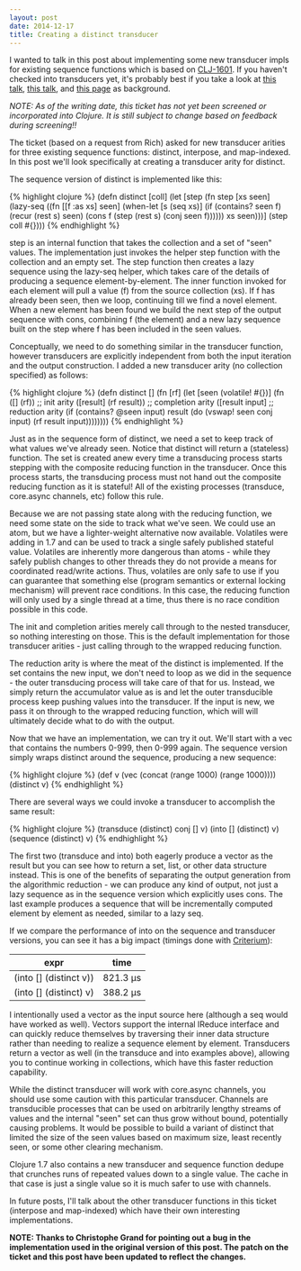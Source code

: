```yaml
---
layout: post
date: 2014-12-17
title: Creating a distinct transducer
---
```


I wanted to talk in this post about implementing some new transducer impls for existing sequence functions which is based on [CLJ-1601](http://dev.clojure.org/jira/browse/CLJ-1601). If you haven't checked into transducers yet, it's probably best if you take a look at [this talk](https://www.youtube.com/watch?v=6mTbuzafcII), [this talk](https://www.youtube.com/watch?v=4KqUvG8HPYo), and [this page](http://clojure.org/transducers) as background.

*NOTE: As of the writing date, this ticket has not yet been screened or incorporated into Clojure. It is still subject to change based on feedback during screening!!*

The ticket (based on a request from Rich) asked for new transducer arities for three existing sequence functions: distinct, interpose, and map-indexed. In this post we'll look specifically at creating a transducer arity for distinct.

The sequence version of distinct is implemented like this:

{% highlight clojure %}
(defn distinct [coll]
   (let [step (fn step [xs seen]
                  (lazy-seq
                   ((fn [[f :as xs] seen]
                     (when-let [s (seq xs)]
                       (if (contains? seen f) 
                         (recur (rest s) seen)
                         (cons f (step (rest s) (conj seen f))))))
                    xs seen)))]
     (step coll #{})))
{% endhighlight %}

step is an internal function that takes the collection and a set of "seen" values. 
The implementation just invokes the helper step function with the collection and an empty set. 
The step function then creates a lazy sequence using the lazy-seq helper, which takes care of the details of producing a sequence element-by-element. 
The inner function invoked for each element will pull a value (f) from the source collection (xs). If f has already been seen, then we loop, continuing till we find a novel element. When a new element has been found we build the next step of the output sequence with cons, combining f (the element) and a new lazy sequence built on the step where f has been included in the seen values. 

Conceptually, we need to do something similar in the transducer function, however transducers are explicitly independent from both the input iteration and the output construction. I added a new transducer arity (no collection specified) as follows:

{% highlight clojure %}
(defn distinct []
   (fn [rf]
     (let [seen (volatile! #{})]
       (fn
         ([] (rf))              ;; init arity
         ([result] (rf result)) ;; completion arity
         ([result input]        ;; reduction arity
           (if (contains? @seen input)
             result
             (do (vswap! seen conj input)
                 (rf result input))))))))
{% endhighlight %}

Just as in the sequence form of distinct, we need a set to keep track of what values we've already seen. 
Notice that distinct will return a (stateless) function. 
The set is created anew every time a transducing process starts stepping with the composite reducing function in the transducer. 
Once this process starts, the transducing process must not hand out the composite reducing function as it is stateful!
All of the existing processes (transduce, core.async channels, etc) follow this rule.

Because we are not passing state along with the reducing function, we need some state on the side to track what we've seen.
We could use an atom, but we have a lighter-weight alternative now available.
Volatiles were adding in 1.7 and can be used to track a single safely published stateful value.
Volatiles are inherently more dangerous than atoms - while they safely publish changes to other threads they do not provide a means for coordinated read/write actions. 
Thus, volatiles are only safe to use if you can guarantee that something else (program semantics or external locking mechanism) will prevent race conditions.
In this case, the reducing function will only used by a single thread at a time, thus there is no race condition possible in this code.

The init and completion arities merely call through to the nested transducer, so nothing interesting on those. 
This is the default implementation for those transducer arities - just calling through to the wrapped reducing function.

The reduction arity is where the meat of the distinct is implemented.
If the set contains the new input, we don't need to loop as we did in the sequence - the outer transducing process will take care of that for us.
Instead, we simply return the accumulator value as is and let the outer transducible process keep pushing values into the transducer.
If the input is new, we pass it on through to the wrapped reducing function, which will will ultimately decide what to do with the output.

Now that we have an implementation, we can try it out. 
We'll start with a vec that contains the numbers 0-999, then 0-999 again. 
The sequence version simply wraps distinct around the sequence, producing a new sequence:

{% highlight clojure %}
(def v (vec (concat (range 1000) (range 1000))))
(distinct v)
{% endhighlight %}

There are several ways we could invoke a transducer to accomplish the same result: 

{% highlight clojure %}
(transduce (distinct) conj [] v)
(into [] (distinct) v)
(sequence (distinct) v)
{% endhighlight %}

The first two (transduce and into) both eagerly produce a vector as the result but you can see how to return a set, list, or other data structure instead.
This is one of the benefits of separating the output generation from the algorithmic reduction - we can produce any kind of output, not just a lazy sequence as in the sequence version which explicitly uses cons.
The last example produces a sequence that will be incrementally computed element by element as needed, similar to a lazy seq.

If we compare the performance of into on the sequence and transducer versions, you can see it has a big impact (timings done with [Criterium](https://github.com/hugoduncan/criterium)):

expr | time 
----- | ----
(into [] (distinct v)) | 821.3 µs
(into [] (distinct) v) | 388.2 µs

I intentionally used a vector as the input source here (although a seq would have worked as well).
Vectors support the internal IReduce interface and can quickly reduce themselves by traversing their inner data structure rather than needing to realize a sequence element by element. 
Transducers return a vector as well (in the transduce and into examples above), allowing you to continue working in collections, which have this faster reduction capability.

While the distinct transducer will work with core.async channels, you should use some caution with this particular transducer.
Channels are transducible processes that can be used on arbitrarily lengthy streams of values and the internal "seen" set can thus grow without bound, potentially causing problems.
It would be possible to build a variant of distinct that limited the size of the seen values based on maximum size, least recently seen, or some other clearing mechanism.

Clojure 1.7 also contains a new transducer and sequence function dedupe that crunches runs of repeated values down to a single value.
The cache in that case is just a single value so it is much safer to use with channels.

In future posts, I'll talk about the other transducer functions in this ticket (interpose and map-indexed) which have their own interesting implementations.

**NOTE: Thanks to Christophe Grand for pointing out a bug in the implementation used in the original version of this post. The patch on the ticket and this post have been updated to reflect the changes.**
